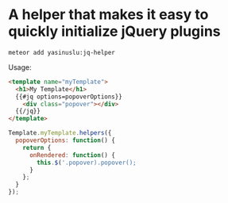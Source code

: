 # A helper that makes it easy to quickly initialize jQuery plugins

```
meteor add yasinuslu:jq-helper
```

Usage:

```html
<template name="myTemplate">
  <h1>My Template</h1>
  {{#jq options=popoverOptions}}
  	<div class="popover"></div>
  {{/jq}}
</template>
```


```js
Template.myTemplate.helpers({
  popoverOptions: function() {
    return {
   	  onRendered: function() {
   	    this.$('.popover).popover();
   	  } 
    };
  }
});
```
